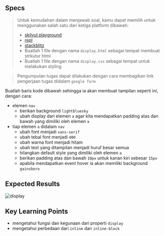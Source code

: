 ## Specs
> Untuk kemudahan dalam menjawab soal, kamu dapat memilih untuk menggunakan salah satu dari ketiga platform dibawah:
> - [skilvul playground](https://skilvul.com/paths/coding-di-skilvul-playground)
> - [repl](https://replit.com/)
> - [stackblitz](https://stackblitz.com/)
> - Buatlah 1 file dengan nama `display.html` sebagai tempat membuat strkutur html
> - Buatlah 1 file dengan nama `display.css` sebagai tempat untuk melakukan styling

> Pengumpulan tugas dapat dilakukan dengan cara membagikan link pengerjaan tugas didalam `google form`

Buatlah baris kode dibawah sehingga ia akan membuat tampilan seperti ini, dengan cara:

- elemen `nav`
    - berikan background `lightbluesky`
    - ubah display dari elemen `a` agar kita mendapatkan padding atas dan bawah yang dimiliki oleh elemen `a`
- tiap elemen `a` didalam `nav`
    - ubah font menjadi `sans-serif`
    - ubah tebal font menjadi `400`
    - ubah warna font menjadi hitam
    - ubah text yang ditampilan menjadi huruf besar semua
    - hilangkan default style yang dimiliki oleh elemen `a`
    - berikan padding atas dan bawah `10px` untuk kanan kiri sebesar `15px`
    - apabila mendapatkan event hover ia akan memiliki background `gainsboro`

## Expected Results
![display](https://skilvul-prod-01.s3.ap-southeast-1.amazonaws.com/lesson/full-stack-assignment/css-assignment-display.png)

## Key Learning Points
- mengetahui fungsi dan kegunaan dari properti `display`
- mengetahui perbedaan dari `inline` dan `inline-block`
